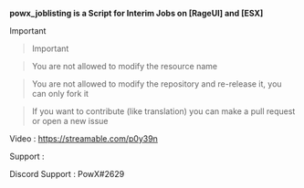 **powx_joblisting is a Script for Interim Jobs on [RageUI] and [ESX]**

Important

> Important

> You are not allowed to modify the resource name

> You are not allowed to modify the repository and re-release it, you can only fork it

> If you want to contribute (like translation) you can make a pull request or open a new issue

Video : https://streamable.com/p0y39n


Support :

Discord Support : PowX#2629
